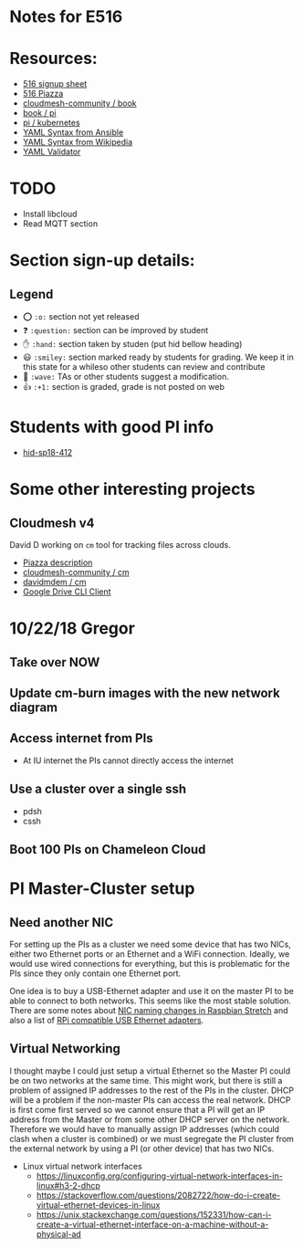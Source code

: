 # Notes for E516

# Resources:

* [516 signup sheet](https://docs.google.com/spreadsheets/d/1muSL3jbAiydonj5vX3X4nVOCOpxG9OgczP1dCwh85dw/edit#gid=0)
* [516 Piazza](https://piazza.com/class/jgxybbf5rnx5qd)
* [cloudmesh-community / book](https://github.com/cloudmesh-community/book)
* [book / pi](https://github.com/cloudmesh-community/book/tree/master/chapters/pi)
* [pi / kubernetes](https://github.com/cloudmesh-community/book/tree/master/chapters/pi/kubernetes)
* [YAML Syntax from Ansible](https://docs.ansible.com/ansible/latest/reference_appendices/YAMLSyntax.html)
* [YAML Syntax from Wikipedia](https://en.wikipedia.org/wiki/YAML)
* [YAML Validator](https://codebeautify.org/yaml-validator)

# TODO
* Install libcloud
* Read MQTT section

# Section sign-up details:
## Legend
 * :o: `:o:` section not yet released
 * :question: `:question:` section can be improved by student
 * :hand: `:hand:` section taken by studen (put hid bellow heading)
 * :smiley: `:smiley:` section marked ready by students for grading. We keep it in this
   state for a whileso other students can review and contribute
 * :wave: `:wave:` TAs or other students suggest a modification.
 * :+1: `:+1:` section is graded, grade is not posted on web 

# Students with good PI info

* [hid-sp18-412](https://github.com/cloudmesh-community/hid-sp18-412)

# Some other interesting projects

## Cloudmesh v4
David D working on `cm` tool for tracking files across clouds.
* [Piazza description](https://piazza.com/class/jgxybbf5rnx5qd?cid=142)
* [cloudmesh-community / cm](https://github.com/cloudmesh-community/cm)
* [davidmdem / cm](https://github.com/cloudmesh-community/cm)
* [Google Drive CLI Client](https://github.com/prasmussen/gdrive)

# 10/22/18 Gregor

## Take over NOW
## Update cm-burn images with the new network diagram
## Access internet from PIs
  * At IU internet the PIs cannot directly access the internet
## Use a cluster over a single ssh
  * pdsh
  * cssh
## Boot 100 PIs on Chameleon Cloud

# PI Master-Cluster setup

## Need another NIC

For setting up the PIs as a cluster we need some device that has two NICs,
either two Ethernet ports or an Ethernet and a WiFi connection. Ideally, we
would use wired connections for everything, but this is problematic for the PIs
since they only contain one Ethernet port.

One idea is to buy a USB-Ethernet adapter and use it on the master PI to be able
to connect to both networks. This seems like the most stable solution. There are
some notes about [NIC naming changes in Raspbian
Stretch](https://www.freedesktop.org/wiki/Software/systemd/PredictableNetworkInterfaceNames/)
and also a list of [RPi compatible USB Ethernet
adapters](https://elinux.org/RPi_USB_Ethernet_adapters).

## Virtual Networking

I thought maybe I could just setup a virtual Ethernet so the Master PI could be
on two networks at the same time. This might work, but there is still a problem
of assigned IP addresses to the rest of the PIs in the cluster. DHCP will be a
problem if the non-master PIs can access the real network. DHCP is first come
first served so we cannot ensure that a PI will get an IP address from the
Master or from some other DHCP server on the network. Therefore we would have to
manually assign IP addresses (which could clash when a cluster is combined) or
we must segregate the PI cluster from the external network by using a PI (or
other device) that has two NICs.

  * Linux virtual network interfaces
    * https://linuxconfig.org/configuring-virtual-network-interfaces-in-linux#h3-2-dhcp
    * https://stackoverflow.com/questions/2082722/how-do-i-create-virtual-ethernet-devices-in-linux
    * https://unix.stackexchange.com/questions/152331/how-can-i-create-a-virtual-ethernet-interface-on-a-machine-without-a-physical-ad


